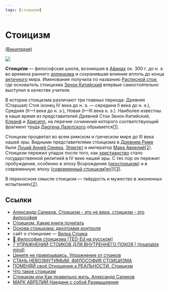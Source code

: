 ```yaml
---
tags: [стоицизм]
---
```

# Стоицизм

[(Википедия)](https://ru.wikipedia.org/wiki/%D0%A1%D1%82%D0%BE%D0%B8%D1%86%D0%B8%D0%B7%D0%BC)

![](../assets/stoicism.jpg)

**Стоици́зм** — философская школа, возникшая в [Афинах](https://ru.wikipedia.org/wiki/%D0%94%D1%80%D0%B5%D0%B2%D0%BD%D0%B8%D0%B5_%D0%90%D1%84%D0%B8%D0%BD%D1%8B "Древние Афины") ок. 300 г. до н. э. во времена раннего [эллинизма](https://ru.wikipedia.org/wiki/%D0%AD%D0%BB%D0%BB%D0%B8%D0%BD%D0%B8%D0%B7%D0%BC "Эллинизм") и сохранившая влияние вплоть до конца [античного](https://ru.wikipedia.org/wiki/%D0%90%D0%BD%D1%82%D0%B8%D1%87%D0%BD%D0%BE%D1%81%D1%82%D1%8C "Античность") мира. Именование получила по названию [Расписной стои](https://ru.wikipedia.org/wiki/%D0%A0%D0%B0%D1%81%D0%BF%D0%B8%D1%81%D0%BD%D0%B0%D1%8F_%D1%81%D1%82%D0%BE%D1%8F "Расписная стоя"), где основатель стоицизма [Зенон Китийский](https://ru.wikipedia.org/wiki/%D0%97%D0%B5%D0%BD%D0%BE%D0%BD_%D0%9A%D0%B8%D1%82%D0%B8%D0%B9%D1%81%D0%BA%D0%B8%D0%B9 "Зенон Китийский") впервые самостоятельно выступил в качестве учителя.

В истории стоицизма различают три главных периода: Древняя (Старшая) Стоя (конец IV века до н. э. — середина II века до н. э.), Средняя (II—I века до н. э.), Новая (I—III века н. э.). Наиболее известны в наше время из представителей Древней Стои Зенон Китийский, [Клеанф](https://ru.wikipedia.org/wiki/%D0%9A%D0%BB%D0%B5%D0%B0%D0%BD%D1%84 "Клеанф") и [Хрисипп](https://ru.wikipedia.org/wiki/%D0%A5%D1%80%D0%B8%D1%81%D0%B8%D0%BF%D0%BF "Хрисипп"), на перечне сочинений которого соответствующий фрагмент труда [Диогена Лаэртского](https://ru.wikipedia.org/wiki/%D0%94%D0%B8%D0%BE%D0%B3%D0%B5%D0%BD_%D0%9B%D0%B0%D1%8D%D1%80%D1%82%D1%81%D0%BA%D0%B8%D0%B9 "Диоген Лаэртский") обрывается[\[1\]](https://ru.wikipedia.org/wiki/%D0%A1%D1%82%D0%BE%D0%B8%D1%86%D0%B8%D0%B7%D0%BC#cite_note-_cf064a662e57733b-1).

Стоицизм процветал во всем римском и греческом мире до III века нашей эры. Видными представителями стоицизма в [Древнем Риме](https://ru.wikipedia.org/wiki/%D0%94%D1%80%D0%B5%D0%B2%D0%BD%D0%B8%D0%B9_%D0%A0%D0%B8%D0%BC "Древний Рим") были [Луций Анней Сенека](https://ru.wikipedia.org/wiki/%D0%9B%D1%83%D1%86%D0%B8%D0%B9_%D0%90%D0%BD%D0%BD%D0%B5%D0%B9_%D0%A1%D0%B5%D0%BD%D0%B5%D0%BA%D0%B0 "Луций Анней Сенека"), [Эпиктет](https://ru.wikipedia.org/wiki/%D0%AD%D0%BF%D0%B8%D0%BA%D1%82%D0%B5%D1%82 "Эпиктет") и император [Марк Аврелий](https://ru.wikipedia.org/wiki/%D0%9C%D0%B0%D1%80%D0%BA_%D0%90%D0%B2%D1%80%D0%B5%D0%BB%D0%B8%D0%B9 "Марк Аврелий")[\[2\]](https://ru.wikipedia.org/wiki/%D0%A1%D1%82%D0%BE%D0%B8%D1%86%D0%B8%D0%B7%D0%BC#cite_note-autogenerated1-2). Стоицизм пережил упадок после того, как [христианство](https://ru.wikipedia.org/wiki/%D0%A5%D1%80%D0%B8%D1%81%D1%82%D0%B8%D0%B0%D0%BD%D1%81%D1%82%D0%B2%D0%BE) стало государственной религией в IV веке нашей эры. С тех пор он пережил пробуждения, особенно в эпоху Возрождения ([неостоицизм](https://ru.wikipedia.org/wiki/%D0%9D%D0%B5%D0%BE%D1%81%D1%82%D0%BE%D0%B8%D1%86%D0%B8%D0%B7%D0%BC "Неостоицизм")) и в современную эпоху ([современный стоицизм](https://ru.wikipedia.org/w/index.php?title=%D0%A1%D0%BE%D0%B2%D1%80%D0%B5%D0%BC%D0%B5%D0%BD%D0%BD%D1%8B%D0%B9_%D1%81%D1%82%D0%BE%D0%B8%D1%86%D0%B8%D0%B7%D0%BC&action=edit&redlink=1 "Современный стоицизм (страница отсутствует)")[\[en\]](https://en.wikipedia.org/wiki/Modern_Stoicism "en:Modern Stoicism"))[\[3\]](https://ru.wikipedia.org/wiki/%D0%A1%D1%82%D0%BE%D0%B8%D1%86%D0%B8%D0%B7%D0%BC#cite_note-3).

В переносном смысле стоицизм — твёрдость и мужество в жизненных испытаниях[\[2\]](https://ru.wikipedia.org/wiki/%D0%A1%D1%82%D0%BE%D0%B8%D1%86%D0%B8%D0%B7%D0%BC#cite_note-autogenerated1-2).

## Ссылки

* [Александр Саликов. Стоицизм - это не вера, стоицизм - это философия](Александр%20Саликов.%20Стоицизм%20-%20это%20не%20вера,%20стоицизм%20-%20это%20философия.md)
* [Стоицизм. Какие книги почитать](Стоицизм.%20Какие%20книги%20почитать.md)
* [Основа стоицизма: дихотомия контроля](https://memori.online/posts/2019/05/dvoistvennost-kontrolya-v-stoicizme/)
* сайт о стоицизме — [Вилка Стоика](https://stoicfork.online/?utm_source=memori.online&utm_medium=site)
* [🔶 Философия стоицизма \[TED-Ed на русском\]](https://youtu.be/4v1QBoNI8rw)
* [7 УПРАЖНЕНИЙ СТОИКОВ ДЛЯ ВНУТРЕННЕГО ПОКОЯ | (Insatiable mind)](https://www.youtube.com/watch?v=dYc2tTy_K3c)
* [Цените не привязываясь. Упражнение от стоиков](https://www.youtube.com/watch?v=3dNi0QGiaIs)
* [СТАНЬ НЕВОЗМУТИМЫМ. ФИЛОСОФИЯ СТОИЦИЗМА](https://www.youtube.com/watch?v=CuHEiWfYDaM)
* [ПОМЕНЯЙ своё Отношение к РЕАЛЬНОСТИ. Стоицизм](https://www.youtube.com/watch?v=fp7AB_yppw4)
* [Что такое стоицизм](https://youtu.be/88JHluksgaE)
* [Стоицизм или Как правильно жить. Александр Саликов](https://youtu.be/JwV4-A1STp4)
* [МАРК АВРЕЛИЙ Наедине с собой Размышления](https://youtu.be/VuEsRU-_9ck)
